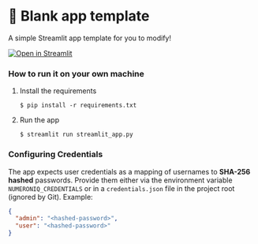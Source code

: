 # 🎈 Blank app template

A simple Streamlit app template for you to modify!

[![Open in Streamlit](https://static.streamlit.io/badges/streamlit_badge_black_white.svg)](https://blank-app-template.streamlit.app/)

### How to run it on your own machine

1. Install the requirements

   ```
   $ pip install -r requirements.txt
   ```

2. Run the app

   ```
   $ streamlit run streamlit_app.py
   ```

### Configuring Credentials

The app expects user credentials as a mapping of usernames to **SHA-256 hashed**
passwords. Provide them either via the environment variable `NUMERONIQ_CREDENTIALS`
or in a `credentials.json` file in the project root (ignored by Git). Example:

```json
{
  "admin": "<hashed-password>",
  "user": "<hashed-password>"
}
```
